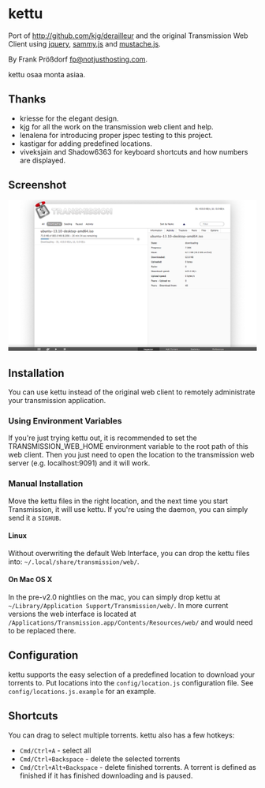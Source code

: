 # kettu
Port of http://github.com/kjg/derailleur and the original Transmission Web Client
using [jquery](http://jquery.com), [sammy.js](http://github.com/quirkey/sammy) and [mustache.js](http://github.com/janl/mustache.js).

By Frank Prößdorf <fp@notjusthosting.com>.

kettu osaa monta asiaa.

## Thanks
* kriesse for the elegant design.
* kjg for all the work on the transmission web client and help.
* lenalena for introducing proper jspec testing to this project.
* kastigar for adding predefined locations.
* viveksjain and Shadow6363 for keyboard shortcuts and how numbers are displayed.

## Screenshot
![Screenshot](screenshot-1.png)

## Installation
You can use kettu instead of the original web client to remotely administrate your transmission application.

### Using Environment Variables
If you're just trying kettu out, it is recommended to set the TRANSMISSION_WEB_HOME environment variable to the root path of this web client. Then you just need to open the location to the transmission web server (e.g. localhost:9091) and it will work.

### Manual Installation
Move the kettu files in the right location, and the next time you start Transmission, it will use kettu. If you're using the daemon, you can simply send it a `SIGHUB`.

#### Linux
Without overwriting the default Web Interface, you can drop the kettu files into: `~/.local/share/transmission/web/`.

#### On Mac OS X
In the pre-v2.0 nightlies on the mac, you can simply drop kettu at `~/Library/Application Support/Transmission/web/`. In more current versions the web interface is located at `/Applications/Transmission.app/Contents/Resources/web/` and would need to be replaced there.

## Configuration
kettu supports the easy selection of a predefined location to download your torrents to. Put locations into the  `config/location.js` configuration file. See `config/locations.js.example` for an example.

## Shortcuts
You can drag to select multiple torrents. kettu also has a few hotkeys:

 - `Cmd/Ctrl+A` - select all
 - `Cmd/Ctrl+Backspace` - delete the selected torrents
 - `Cmd/Ctrl+Alt+Backspace` - delete finished torrents. A torrent is defined as finished if it has finished downloading and is paused.

